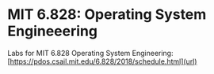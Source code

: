 # MIT 6.828: Operating System Engineeering
Labs for MIT 6.828 Operating System Engineering: [https://pdos.csail.mit.edu/6.828/2018/schedule.html](url) 
